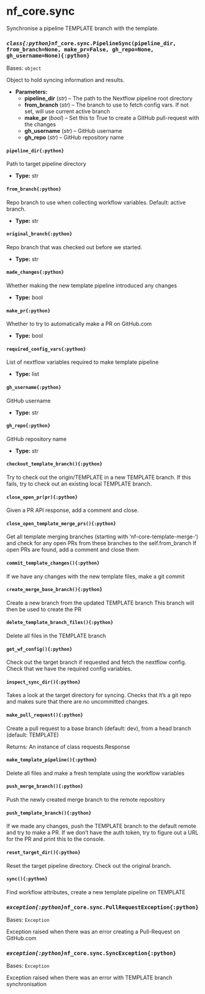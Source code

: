 # nf_core.sync

Synchronise a pipeline TEMPLATE branch with the template.

### _`class{:python}`_`nf_core.sync.PipelineSync(pipeline_dir, from_branch=None, make_pr=False, gh_repo=None, gh_username=None){:python}`

Bases: `object`

Object to hold syncing information and results.

- **Parameters:**
  - **pipeline_dir** (_str_) – The path to the Nextflow pipeline root directory
  - **from_branch** (_str_) – The branch to use to fetch config vars. If not set, will use current active branch
  - **make_pr** (_bool_) – Set this to True to create a GitHub pull-request with the changes
  - **gh_username** (_str_) – GitHub username
  - **gh_repo** (_str_) – GitHub repository name

#### `pipeline_dir{:python}`

Path to target pipeline directory

- **Type:**
  str

#### `from_branch{:python}`

Repo branch to use when collecting workflow variables. Default: active branch.

- **Type:**
  str

#### `original_branch{:python}`

Repo branch that was checked out before we started.

- **Type:**
  str

#### `made_changes{:python}`

Whether making the new template pipeline introduced any changes

- **Type:**
  bool

#### `make_pr{:python}`

Whether to try to automatically make a PR on GitHub.com

- **Type:**
  bool

#### `required_config_vars{:python}`

List of nextflow variables required to make template pipeline

- **Type:**
  list

#### `gh_username{:python}`

GitHub username

- **Type:**
  str

#### `gh_repo{:python}`

GitHub repository name

- **Type:**
  str

#### `checkout_template_branch(){:python}`

Try to check out the origin/TEMPLATE in a new TEMPLATE branch.
If this fails, try to check out an existing local TEMPLATE branch.

#### `close_open_pr(pr){:python}`

Given a PR API response, add a comment and close.

#### `close_open_template_merge_prs(){:python}`

Get all template merging branches (starting with ‘nf-core-template-merge-‘)
and check for any open PRs from these branches to the self.from_branch
If open PRs are found, add a comment and close them

#### `commit_template_changes(){:python}`

If we have any changes with the new template files, make a git commit

#### `create_merge_base_branch(){:python}`

Create a new branch from the updated TEMPLATE branch
This branch will then be used to create the PR

#### `delete_template_branch_files(){:python}`

Delete all files in the TEMPLATE branch

#### `get_wf_config(){:python}`

Check out the target branch if requested and fetch the nextflow config.
Check that we have the required config variables.

#### `inspect_sync_dir(){:python}`

Takes a look at the target directory for syncing. Checks that it’s a git repo
and makes sure that there are no uncommitted changes.

#### `make_pull_request(){:python}`

Create a pull request to a base branch (default: dev),
from a head branch (default: TEMPLATE)

Returns: An instance of class requests.Response

#### `make_template_pipeline(){:python}`

Delete all files and make a fresh template using the workflow variables

#### `push_merge_branch(){:python}`

Push the newly created merge branch to the remote repository

#### `push_template_branch(){:python}`

If we made any changes, push the TEMPLATE branch to the default remote
and try to make a PR. If we don’t have the auth token, try to figure out a URL
for the PR and print this to the console.

#### `reset_target_dir(){:python}`

Reset the target pipeline directory. Check out the original branch.

#### `sync(){:python}`

Find workflow attributes, create a new template pipeline on TEMPLATE

### _`exception{:python}`_`nf_core.sync.PullRequestException{:python}`

Bases: `Exception`

Exception raised when there was an error creating a Pull-Request on GitHub.com

### _`exception{:python}`_`nf_core.sync.SyncException{:python}`

Bases: `Exception`

Exception raised when there was an error with TEMPLATE branch synchronisation
